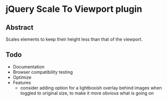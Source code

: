 # jQuery Scale To Viewport plugin

## Abstract

Scales elements to keep their height less than that of the viewport.


## Todo

* Documentation
* Browser compatibility testing
* Optimize
* Features
    * consider adding option for a lightboxish overlay behind images when toggled to original size, to make it more obvious what is going on
